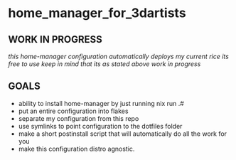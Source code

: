 # home_manager_for_3dartists


## WORK IN PROGRESS
*this home-manager configuration automatically deploys my current rice its free to use keep in mind that its as stated above work in progress*


## GOALS

- ability to install home-manager by just running nix run .# 
- put an entire configuration into flakes
- separate my configuration from this repo
- use symlinks to point configuration to the dotfiles folder
- make a short postinstall script that will automatically do all the work for you
- make this configuration distro agnostic.






